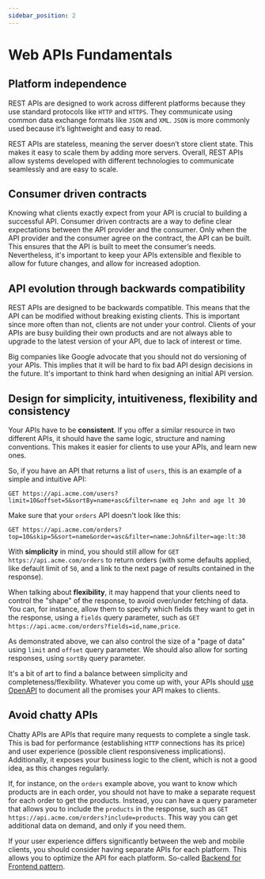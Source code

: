 ```yaml
---
sidebar_position: 2
---
```


# Web APIs Fundamentals

## Platform independence

REST APIs are designed to work across different platforms because they use standard protocols like `HTTP` and `HTTPS`. They communicate using common data exchange formats like `JSON` and `XML`.
`JSON` is more commonly used because it’s lightweight and easy to read.

REST APIs are stateless, meaning the server doesn’t store client state. This makes it easy to scale them by adding
more servers. Overall, REST APIs allow systems developed with different technologies to communicate seamlessly and are easy to scale.

## Consumer driven contracts

Knowing what clients exactly expect from your API is crucial to building a successful API. Consumer driven contracts are a way to define clear expectations between the API provider and the consumer.
Only when the API provider and the consumer agree on the contract, the API can be built. This ensures that the API is built to meet the consumer’s needs. Nevertheless, it's important to keep your
APIs extensible and flexible to allow for future changes, and allow for increased adoption.

## API evolution through backwards compatibility

REST APIs are designed to be backwards compatible. This means that the API can be modified without breaking existing clients. This is important since more often than not, clients are not under your control.
Clients of your APIs are busy building their own products and are not always able to upgrade to the latest version of your API, due to lack of interest or time.

Big companies like Google advocate that you should not do versioning of your APIs. This implies that it will be hard to fix bad API design decisions in the future. It's important to think hard when designing
an initial API version.

## Design for simplicity, intuitiveness, flexibility and consistency

Your APIs have to be **consistent**. If you offer a similar resource in two different APIs, it should have the same logic, structure and naming conventions. This makes it easier for clients to use your APIs, and
learn new ones.

So, if you have an API that returns a list of `users`, this is an example of a simple and intuitive API:

```http
GET https://api.acme.com/users?limit=10&offset=5&sortBy=name+asc&filter=name eq John and age lt 30
```

Make sure that your `orders` API doesn't look like this:

```http
GET https://api.acme.com/orders?top=10&skip=5&sort=name&order=asc&filter=name:John&filter=age:lt:30
```

With **simplicity** in mind, you should still allow for `GET https://api.acme.com/orders` to return orders (with some defaults applied, like default limit of `50`, and a link to the next page of results contained in the response).

When talking about **flexibility**, it may happend that your clients need to control the "shape" of the response, to avoid over/under fetching of data. You can, for instance, allow them to specify which fields they want to get in the response,
using a `fields` query parameter, such as `GET https://api.acme.com/orders?fields=id,name,price`.

As demonstrated above, we can also control the size of a "page of data" using `limit` and `offset` query parameter. We should also allow for sorting responses, using `sortBy` query parameter.

It's a bit of art to find a balance between simplicity and completeness/flexibility. Whatever you come up with, your APIs should [use OpenAPI](/guidelines/use-open-api.md) to document all the promises your API makes to clients.

## Avoid chatty APIs

Chatty APIs are APIs that require many requests to complete a single task. This is bad for performance (establishing `HTTP` connections has its price) and user experience (possible client responsiveness implications).
Additionally, it exposes your business logic to the client, which is not a good idea, as this changes regularly.

If, for instance, on the `orders` example above, you want to know which products are in each order, you should not have to make a separate request for each order to get the products. Instead, you can
have a query parameter that allows you to include the `products` in the response, such as `GET https://api.acme.com/orders?include=products`. This way you can get additional data on demand, and only if you need them.

If your user experience differs significantly between the web and mobile clients, you should consider having separate APIs for each platform. This allows you to optimize the API for each platform.
So-called [Backend for Frontend pattern](https://learn.microsoft.com/en-us/azure/architecture/patterns/backends-for-frontends).
